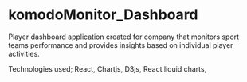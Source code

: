 # komodoMonitor_Dashboard
Player dashboard application created for company that monitors sport teams performance and provides insights based on individual player activities.

Technologies used;
 React,
 Chartjs,
 D3js,
 React liquid charts,
